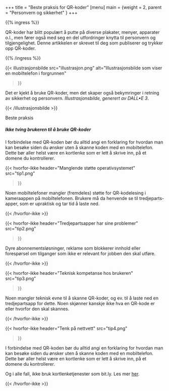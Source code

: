 +++
title = "Beste praksis for QR-koder"
[menu]
main = {weight = 2, parent = "Personvern og sikkerhet" }
+++

<!-- markdownlint-disable MD033 -->

{{% ingress %}}

QR-koder har blitt populært å putte på diverse plakater, menyer, apparater o.l., men fører også med
seg en del utfordringer knytta til personvern og tilgjengelighet. Denne artikkelen er skrevet til
deg som publiserer og trykker opp QR-koder.

{{% /ingress %}}

{{< illustrasjonsbilde
 src="illustrasjon.png"
 alt="Illustrasjonsbilde som viser en mobiltelefon i forgrunnen"
>}}

Det er kjekt å bruke QR-koder, men det skaper også bekymringer i retning av sikkerhet og personvern.
*Illustrasjonsbilde, generert av DALL•E 3*.

{{< /illustrasjonsbilde >}}

<div class="container-fluid my-5">
  <!-- Full Width Best Practice Card -->
  <div class="card border-primary mb-3">
    <div class="card-header bg-primary text-white">Beste praksis</div>
    <div class="card-body text-primary">
      <h5 class="card-title">Ikke tving brukeren til å bruke QR-koder</h5>
      <p class="card-text">I forbindelse med QR-koden bør du alltid angi en forklaring for hvordan
      man kan besøke siden du ønsker uten å skanne koden med en mobiltelefon. Dette bør aller helst
      være en kortlenke som er lett å skrive inn, på et domene du kontrollerer.</p>
    </div>
  </div>
</div>

<div class="container-fluid my-5">

{{< hvorfor-ikke
 header="Manglende støtte operativsystemet"
 src="tip1.png"
>}}

Noen mobiltelefoner mangler (fremdeles) støtte for
QR-kodelesing i kameraappen på mobiltelefonen. Brukere må da henvende se til tredjeparts-apper, som
er upraktisk og tar tid å laste ned.

{{< /hvorfor-ikke >}}

{{< hvorfor-ikke
 header="Tredjepartsapper har sine problemer"
 src="tip2.png"
>}}

Dyre abonnementsløsninger, reklame som blokkerer innhold
eller forespørsel om tilganger som ikke er relevant for jobben den skal utføre.

{{< /hvorfor-ikke >}}

{{< hvorfor-ikke
 header="Teknisk kompetanse hos brukeren"
 src="tip3.png"
>}}

Noen mangler teknisk evne til å skanne QR-koder, og ev. til å laste ned en
tredjepartsapp for dette. Noen skjønner kanskje ikke hva en QR-kode er eller hvorfor den skal
skannes.

{{< /hvorfor-ikke >}}

{{< hvorfor-ikke
 header="Tenk på nettvett"
 src="tip4.png"
>}}

I forbindelse med QR-koden bør du alltid angi en forklaring for hvordan man kan besøke siden du
ønsker uten å skanne koden med en mobiltelefon. Dette bør aller helst være en kortlenke som er lett
å skrive inn, på et domene du kontrollerer.

Og i alle fall, ikke bruk kortlenketjenester som bit.ly. Les mer [her](../bitly).

{{< /hvorfor-ikke >}}

</div>
